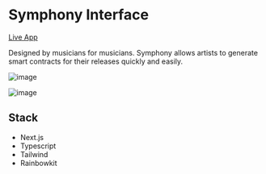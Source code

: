 # Symphony Interface

[Live App](https://symphony-interface.vercel.app/)

Designed by musicians for musicians. Symphony allows artists to generate smart contracts for their releases quickly and easily. 

![image](https://user-images.githubusercontent.com/85530348/193440524-fef54e55-63dd-4b7b-8daf-74835a01dd83.png)

![image](https://user-images.githubusercontent.com/85530348/193440543-14d0a1cc-cc28-4921-a33d-5e1f82f5aeff.png)

## Stack
- Next.js
- Typescript
- Tailwind
- Rainbowkit
